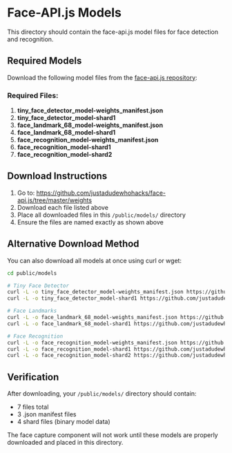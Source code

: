 # Face-API.js Models

This directory should contain the face-api.js model files for face detection and recognition.

## Required Models

Download the following model files from the [face-api.js repository](https://github.com/justadudewhohacks/face-api.js/tree/master/weights):

### Required Files:
1. **tiny_face_detector_model-weights_manifest.json**
2. **tiny_face_detector_model-shard1**
3. **face_landmark_68_model-weights_manifest.json**
4. **face_landmark_68_model-shard1**
5. **face_recognition_model-weights_manifest.json** 
6. **face_recognition_model-shard1**
7. **face_recognition_model-shard2**

## Download Instructions

1. Go to: https://github.com/justadudewhohacks/face-api.js/tree/master/weights
2. Download each file listed above
3. Place all downloaded files in this `/public/models/` directory
4. Ensure the files are named exactly as shown above

## Alternative Download Method

You can also download all models at once using curl or wget:

```bash
cd public/models

# Tiny Face Detector
curl -L -o tiny_face_detector_model-weights_manifest.json https://github.com/justadudewhohacks/face-api.js/raw/master/weights/tiny_face_detector_model-weights_manifest.json
curl -L -o tiny_face_detector_model-shard1 https://github.com/justadudewhohacks/face-api.js/raw/master/weights/tiny_face_detector_model-shard1

# Face Landmarks
curl -L -o face_landmark_68_model-weights_manifest.json https://github.com/justadudewhohacks/face-api.js/raw/master/weights/face_landmark_68_model-weights_manifest.json
curl -L -o face_landmark_68_model-shard1 https://github.com/justadudewhohacks/face-api.js/raw/master/weights/face_landmark_68_model-shard1

# Face Recognition
curl -L -o face_recognition_model-weights_manifest.json https://github.com/justadudewhohacks/face-api.js/raw/master/weights/face_recognition_model-weights_manifest.json
curl -L -o face_recognition_model-shard1 https://github.com/justadudewhohacks/face-api.js/raw/master/weights/face_recognition_model-shard1
curl -L -o face_recognition_model-shard2 https://github.com/justadudewhohacks/face-api.js/raw/master/weights/face_recognition_model-shard2
```

## Verification

After downloading, your `/public/models/` directory should contain:
- 7 files total
- 3 .json manifest files
- 4 shard files (binary model data)

The face capture component will not work until these models are properly downloaded and placed in this directory.